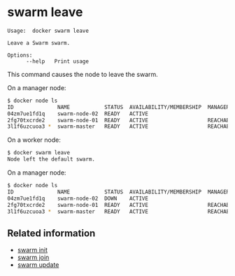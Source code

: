 <!--[metadata]>
+++
title = "swarm leave"
description = "The swarm leave command description and usage"
keywords = ["swarm, leave"]
[menu.main]
parent = "smn_cli"
+++
<![end-metadata]-->

# swarm leave

	Usage:	docker swarm leave

	Leave a Swarm swarm.

	Options:
	      --help   Print usage

This command causes the node to leave the swarm.

On a manager node:
```bash
$ docker node ls
ID              NAME           STATUS  AVAILABILITY/MEMBERSHIP  MANAGER STATUS  LEADER
04zm7ue1fd1q    swarm-node-02  READY   ACTIVE                                   
2fg70txcrde2    swarm-node-01  READY   ACTIVE                   REACHABLE       
3l1f6uzcuoa3 *  swarm-master   READY   ACTIVE                   REACHABLE       Yes
```

On a worker node:
```bash
$ docker swarm leave
Node left the default swarm.
```

On a manager node:
```bash
$ docker node ls
ID              NAME           STATUS  AVAILABILITY/MEMBERSHIP  MANAGER STATUS  LEADER
04zm7ue1fd1q    swarm-node-02  DOWN    ACTIVE                                   
2fg70txcrde2    swarm-node-01  READY   ACTIVE                   REACHABLE       
3l1f6uzcuoa3 *  swarm-master   READY   ACTIVE                   REACHABLE       Yes
```

## Related information

* [swarm init](swarm_init.md)
* [swarm join](swarm_join.md)
* [swarm update](swarm_update.md)
